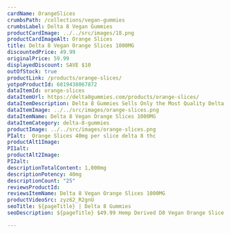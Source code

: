 ```yaml
---
cardName: OrangeSlices
crumbsPath: /collections/vegan-gummies
crumbsLabel: Delta 8 Vegan Gummies
productCardImage: ../../src/images/18.png
productCardImageAlt: Orange Slices
title: Delta 8 Vegan Orange Slices 1000MG
discountedPrice: 49.99
originalPrice: 59.99
displayedDiscount: SAVE $10
outOfStock: true
productLink: /products/orange-slices/
yotpoProductId: 6819438067872
dataItemId: orange-slices
dataItemUrl: https://delta8gummies.com/products/orange-slices/
dataItemDescription: Delta 8 Gummies Sells Only the Most Quality Delta 8 THC Orange Slices Fully Formulated from Hemp. These products are 2018 Federal Farm Bill Legal.
dataItemImage: ../../src/images/orange-slices.png
dataItemName: Delta 8 Vegan Orange Slices 1000MG
dataItemCategory: delta-8-gummies
productImage: ../../src/images/orange-slices.png
PIalt:  Orange Slices 40mg per slice delta 8 thc
productAlt1Image: 
PI1alt: 
productAlt2Image: 
PI2alt: 
descriptionTotalContent: 1,000mg
descriptionPotency: 40mg
descriptionCount: "25"
reviewsProductId: 
reviewsItemName: Delta 8 Vegan Orange Slices 1000MG
productVideoSrc: zyz62_R2gnU
seoTitle: ${pageTitle} | Delta 8 Gummies
seoDescription: ${pageTitle} $49.99 Hemp Derived D8 Vegan Orange Slice Edibles. D8 CBD Edibles 2018 Fedral Farm Bill legal. Consume Orange Slice Delta 8 thc gummies Responsibly. 

---
```

